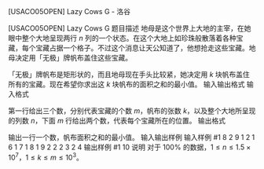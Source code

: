 



[USACO05OPEN] Lazy Cows G - 洛谷














[USACO05OPEN] Lazy Cows G
题目描述
地母是这个世界上大地的主宰，在她眼中整个大地呈现两行 $n$ 列的一个状态。在这个大地上如珍珠般散落着各种宝藏，每个宝藏占据一个格子。不过这个消息让天公知道了，他想抢走这些宝藏。地母决定用「无极」牌帆布盖住这些宝藏。

「无极」牌帆布是矩形状的，而且地母现在手头比较紧，她决定用 $k$ 块帆布盖住所有的宝藏。现在希望你求出这 $k$ 块帆布的面积之和的最小值。
输入输出格式
输入格式

第一行给出三个数，分别代表宝藏的个数 $m$，帆布的张数 $k$，以及整个大地所呈现的列数 $n$，下面 $m$ 行给出两个数，代表每个宝藏所在的位置。
输出格式

输出一行一个数，帆布面积之和的最小值。
输入输出样例
输入样例 #1
8 2 9
1 2
1 6
1 7
1 8
1 9
2 2
2 3
2 4
输出样例 #1
10
说明
对于 $100\%$ 的数据，$1 \leq n \leq 1.5 \times 10^7$，$1 \leq k \leq m \leq 10^3$。






